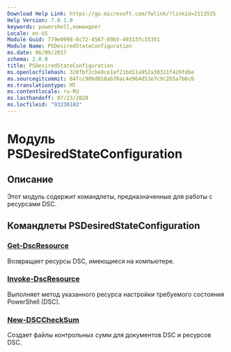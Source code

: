 ```yaml
---
Download Help Link: https://go.microsoft.com/fwlink/?linkid=2113535
Help Version: 7.0.1.0
keywords: powershell,командлет
Locale: en-US
Module Guid: 779e0998-8c72-4567-89b5-49313fc15351
Module Name: PSDesiredStateConfiguration
ms.date: 06/09/2017
schema: 2.0.0
title: PSDesiredStateConfiguration
ms.openlocfilehash: 328fbf2cbe8ce1ef21bd11a952a30311f429fdbe
ms.sourcegitcommit: 84fcc90bd018ab76ac4e964d53e7c9c2b5a7b6c6
ms.translationtype: MT
ms.contentlocale: ru-RU
ms.lasthandoff: 07/23/2020
ms.locfileid: "93230102"
---
```

# Модуль PSDesiredStateConfiguration

## Описание
Этот модуль содержит командлеты, предназначенные для работы с ресурсами DSC.

## Командлеты PSDesiredStateConfiguration

### [Get-DscResource](Get-DscResource.md)
Возвращает ресурсы DSC, имеющиеся на компьютере.

### [Invoke-DscResource](Invoke-DscResource.md)
Выполняет метод указанного ресурса настройки требуемого состояния PowerShell (DSC).

### [New-DSCCheckSum](New-DSCCheckSum.md)
Создает файлы контрольных сумм для документов DSC и ресурсов DSC.
